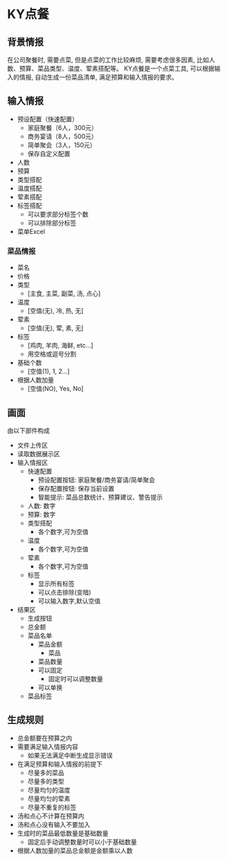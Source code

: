 # KY点餐

## 背景情报

在公司聚餐时, 需要点菜, 但是点菜的工作比较麻烦, 需要考虑很多因素, 比如人数、预算、菜品类型、温度、荤素搭配等。
KY点餐是一个点菜工具, 可以根据输入的情报, 自动生成一份菜品清单, 满足预算和输入情报的要求。

## 输入情报

- 预设配置（快速配置）
  - 家庭聚餐（6人，300元）
  - 商务宴请（8人，500元）
  - 简单聚会（3人，150元）
  - 保存自定义配置
- 人数
- 预算
- 类型搭配
- 温度搭配
- 荤素搭配
- 标签搭配
  - 可以要求部分标签个数
  - 可以排除部分标签
- 菜单Excel

### 菜品情报

- 菜名
- 价格
- 类型
  - [主食, 主菜, 副菜, 汤, 点心]
- 温度
  - [空值(无), 冷, 热, 无]
- 荤素
  - [空值(无), 荤, 素, 无]
- 标签
  - [鸡肉, 羊肉, 海鲜, etc...]
  - 用空格或逗号分割
- 基础个数
  - [空值(1), 1, 2...]
- 根据人数加量
  - [空值(NO), Yes, No]

## 画面

由以下部件构成

- 文件上传区
- 读取数据展示区
- 输入情报区
  - 快速配置
    - 预设配置按钮: 家庭聚餐/商务宴请/简单聚会
    - 保存配置按钮: 保存当前设置
    - 智能提示: 菜品总数统计、预算建议、警告提示
  - 人数: 数字
  - 预算: 数字
  - 类型搭配
    - 各个数字,可为空值
  - 温度
    - 各个数字,可为空值
  - 荤素
    - 各个数字,可为空值
  - 标签
    - 显示所有标签
    - 可以点击排除(变暗)
    - 可以输入数字,默认空值
- 结果区
  - 生成按钮
  - 总金额
  - 菜品名单
    - 菜品金额
      - 菜品
    - 菜品数量
    - 可以固定
      - 固定时可以调整数量
    - 可以单换
  - 菜品标签

## 生成规则

- 总金额要在预算之内
- 需要满足输入情报内容
  - 如果无法满足中断生成显示错误
- 在满足预算和输入情报的前提下
  - 尽量多的菜品
  - 尽量多的类型
  - 尽量均匀的温度
  - 尽量均匀的荤素
  - 尽量不重复的标签
- 汤和点心不计算在预算内
- 汤和点心没有输入不要加入
- 生成时的菜品最低数量是基础数量
  - 固定后手动调整数量时可以小于基础数量
- 根据人数加量的菜品总金额是金额乘以人数

